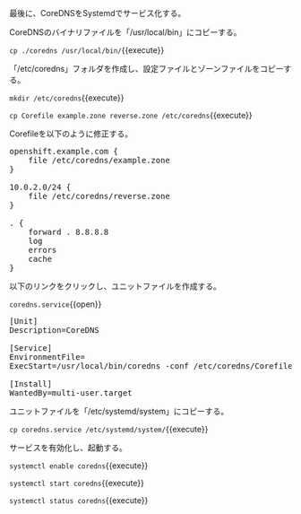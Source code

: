 最後に、CoreDNSをSystemdでサービス化する。

CoreDNSのバイナリファイルを「/usr/local/bin」にコピーする。

`cp ./coredns /usr/local/bin/`{{execute}}

「/etc/coredns」フォルダを作成し、設定ファイルとゾーンファイルをコピーする。

`mkdir /etc/coredns`{{execute}}

`cp Corefile example.zone reverse.zone /etc/coredns`{{execute}}

Corefileを以下のように修正する。

<pre class="file" data-filename="Corefile" data-target="replace">
openshift.example.com {
    file /etc/coredns/example.zone
}

10.0.2.0/24 {
    file /etc/coredns/reverse.zone
}

. {
    forward . 8.8.8.8
    log
    errors
    cache
}
</pre>

以下のリンクをクリックし、ユニットファイルを作成する。

`coredns.service`{{open}}

<pre class="file" data-filename="coredns.service" data-target="append">
[Unit]
Description=CoreDNS

[Service]
EnvironmentFile=
ExecStart=/usr/local/bin/coredns -conf /etc/coredns/Corefile

[Install]
WantedBy=multi-user.target
</pre>

ユニットファイルを「/etc/systemd/system」にコピーする。

`cp coredns.service /etc/systemd/system/`{{execute}}

サービスを有効化し、起動する。

`systemctl enable coredns`{{execute}}

`systemctl start coredns`{{execute}}

`systemctl status coredns`{{execute}}
